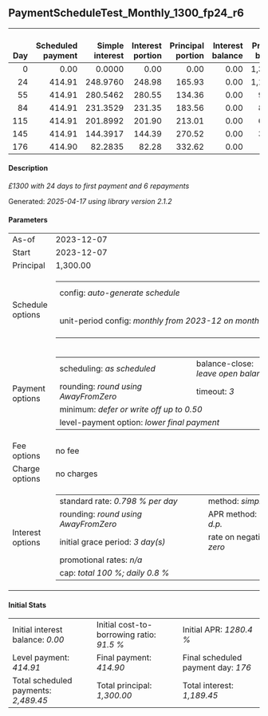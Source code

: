 <h2>PaymentScheduleTest_Monthly_1300_fp24_r6</h2>
<table>
    <thead style="vertical-align: bottom;">
        <th style="text-align: right;">Day</th>
        <th style="text-align: right;">Scheduled payment</th>
        <th style="text-align: right;">Simple interest</th>
        <th style="text-align: right;">Interest portion</th>
        <th style="text-align: right;">Principal portion</th>
        <th style="text-align: right;">Interest balance</th>
        <th style="text-align: right;">Principal balance</th>
        <th style="text-align: right;">Total simple interest</th>
        <th style="text-align: right;">Total interest</th>
        <th style="text-align: right;">Total principal</th>
    </thead>
    <tr style="text-align: right;">
        <td class="ci00">0</td>
        <td class="ci01" style="white-space: nowrap;">0.00</td>
        <td class="ci02">0.0000</td>
        <td class="ci03">0.00</td>
        <td class="ci04">0.00</td>
        <td class="ci05">0.00</td>
        <td class="ci06">1,300.00</td>
        <td class="ci07">0.0000</td>
        <td class="ci08">0.00</td>
        <td class="ci09">0.00</td>
    </tr>
    <tr style="text-align: right;">
        <td class="ci00">24</td>
        <td class="ci01" style="white-space: nowrap;">414.91</td>
        <td class="ci02">248.9760</td>
        <td class="ci03">248.98</td>
        <td class="ci04">165.93</td>
        <td class="ci05">0.00</td>
        <td class="ci06">1,134.07</td>
        <td class="ci07">248.9760</td>
        <td class="ci08">248.98</td>
        <td class="ci09">165.93</td>
    </tr>
    <tr style="text-align: right;">
        <td class="ci00">55</td>
        <td class="ci01" style="white-space: nowrap;">414.91</td>
        <td class="ci02">280.5462</td>
        <td class="ci03">280.55</td>
        <td class="ci04">134.36</td>
        <td class="ci05">0.00</td>
        <td class="ci06">999.71</td>
        <td class="ci07">529.5222</td>
        <td class="ci08">529.53</td>
        <td class="ci09">300.29</td>
    </tr>
    <tr style="text-align: right;">
        <td class="ci00">84</td>
        <td class="ci01" style="white-space: nowrap;">414.91</td>
        <td class="ci02">231.3529</td>
        <td class="ci03">231.35</td>
        <td class="ci04">183.56</td>
        <td class="ci05">0.00</td>
        <td class="ci06">816.15</td>
        <td class="ci07">760.8751</td>
        <td class="ci08">760.88</td>
        <td class="ci09">483.85</td>
    </tr>
    <tr style="text-align: right;">
        <td class="ci00">115</td>
        <td class="ci01" style="white-space: nowrap;">414.91</td>
        <td class="ci02">201.8992</td>
        <td class="ci03">201.90</td>
        <td class="ci04">213.01</td>
        <td class="ci05">0.00</td>
        <td class="ci06">603.14</td>
        <td class="ci07">962.7743</td>
        <td class="ci08">962.78</td>
        <td class="ci09">696.86</td>
    </tr>
    <tr style="text-align: right;">
        <td class="ci00">145</td>
        <td class="ci01" style="white-space: nowrap;">414.91</td>
        <td class="ci02">144.3917</td>
        <td class="ci03">144.39</td>
        <td class="ci04">270.52</td>
        <td class="ci05">0.00</td>
        <td class="ci06">332.62</td>
        <td class="ci07">1,107.1660</td>
        <td class="ci08">1,107.17</td>
        <td class="ci09">967.38</td>
    </tr>
    <tr style="text-align: right;">
        <td class="ci00">176</td>
        <td class="ci01" style="white-space: nowrap;">414.90</td>
        <td class="ci02">82.2835</td>
        <td class="ci03">82.28</td>
        <td class="ci04">332.62</td>
        <td class="ci05">0.00</td>
        <td class="ci06">0.00</td>
        <td class="ci07">1,189.4496</td>
        <td class="ci08">1,189.45</td>
        <td class="ci09">1,300.00</td>
    </tr>
</table>
<h4>Description</h4>
<p><i>£1300 with 24 days to first payment and 6 repayments</i></p>
<p>Generated: <i>2025-04-17 using library version 2.1.2</i></p>
<h4>Parameters</h4>
<table>
    <tr>
        <td>As-of</td>
        <td>2023-12-07</td>
    </tr>
    <tr>
        <td>Start</td>
        <td>2023-12-07</td>
    </tr>
    <tr>
        <td>Principal</td>
        <td>1,300.00</td>
    </tr>
    <tr>
        <td>Schedule options</td>
        <td>
            <table>
                <tr>
                    <td>config: <i>auto-generate schedule</i></td>
                    <td>payment count: <i>6</i></td>
                </tr>
                <tr>
                    <td style="white-space: nowrap;">unit-period config: <i>monthly from 2023-12 on month-end</i></td>
                    <td>max duration: <i>unlimited</i></td>
                </tr>
            </table>
        </td>
    </tr>
    <tr>
        <td>Payment options</td>
        <td>
            <table>
                <tr>
                    <td>scheduling: <i>as scheduled</i></td>
                    <td>balance-close: <i>leave&nbsp;open&nbsp;balance</i></td>
                </tr>
                <tr>
                    <td>rounding: <i>round using AwayFromZero</i></td>
                    <td>timeout: <i>3</i></td>
                </tr>
                <tr>
                    <td colspan='2'>minimum: <i>defer&nbsp;or&nbsp;write&nbsp;off&nbsp;up&nbsp;to&nbsp;0.50</i></td>
                </tr>
                <tr>
                    <td colspan='2'>level-payment option: <i>lower&nbsp;final&nbsp;payment</i></td>
                </tr>
            </table>
        </td>
    </tr>
    <tr>
        <td>Fee options</td>
        <td>no fee
        </td>
    </tr>
    <tr>
        <td>Charge options</td>
        <td>no charges
        </td>
    </tr>
    <tr>
        <td>Interest options</td>
        <td>
            <table>
                <tr>
                    <td>standard rate: <i>0.798 % per day</i></td>
                    <td>method: <i>simple</i></td>
                </tr>
                <tr>
                    <td>rounding: <i>round using AwayFromZero</i></td>
                    <td>APR method: <i>UK FCA to 1 d.p.</i></td>
                </tr>
                <tr>
                    <td>initial grace period: <i>3 day(s)</i></td>
                    <td>rate on negative balance: <i>zero</i></td>
                </tr>
                <tr>
                    <td colspan="2">promotional rates: <i><i>n/a</i></i></td>
                </tr>
                <tr>
                    <td colspan="2">cap: <i>total 100 %; daily 0.8 %</td>
                </tr>
            </table>
        </td>
    </tr>
</table>
<h4>Initial Stats</h4>
<table>
    <tr>
        <td>Initial interest balance: <i>0.00</i></td>
        <td>Initial cost-to-borrowing ratio: <i>91.5 %</i></td>
        <td>Initial APR: <i>1280.4 %</i></td>
    </tr>
    <tr>
        <td>Level payment: <i>414.91</i></td>
        <td>Final payment: <i>414.90</i></td>
        <td>Final scheduled payment day: <i>176</i></td>
    </tr>
    <tr>
        <td>Total scheduled payments: <i>2,489.45</i></td>
        <td>Total principal: <i>1,300.00</i></td>
        <td>Total interest: <i>1,189.45</i></td>
    </tr>
</table>

